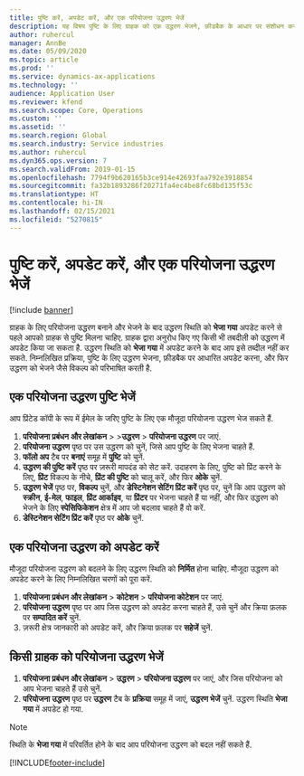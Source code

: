 ```yaml
---
title: पुष्टि करें, अपडेट करें, और एक परियोजना उद्धरण भेजें
description: यह विषय पुष्टि के लिए ग्राहक को एक उद्धरण भेजने, फ़ीडबैक के आधार पर संशोधन करने, और फिर उद्धरण को फिर से भेजने के बारे में जानकारी प्रदान करता है.
author: ruhercul
manager: AnnBe
ms.date: 05/09/2020
ms.topic: article
ms.prod: ''
ms.service: dynamics-ax-applications
ms.technology: ''
audience: Application User
ms.reviewer: kfend
ms.search.scope: Core, Operations
ms.custom: ''
ms.assetid: ''
ms.search.region: Global
ms.search.industry: Service industries
ms.author: ruhercul
ms.dyn365.ops.version: 7
ms.search.validFrom: 2019-01-15
ms.openlocfilehash: 7794f9b620165b3ce914e42693faa792e3918854
ms.sourcegitcommit: fa32b1893286f20271fa4ec4be8fc68bd135f53c
ms.translationtype: HT
ms.contentlocale: hi-IN
ms.lasthandoff: 02/15/2021
ms.locfileid: "5270815"
---
```

# <a name="confirm-update-and-send-a-project-quotation"></a>पुष्टि करें, अपडेट करें, और एक परियोजना उद्धरण भेजें

[!include [banner](../includes/banner.md)]

ग्राहक के लिए परियोजना उद्धरण बनाने और भेजने के बाद उद्धरण स्थिति को **भेजा गया** अपडेट करने से पहले आपको ग्राहक से पुष्टि मिलना चाहिए. ग्राहक द्वारा अनुरोध किए गए किसी भी तबदीली को उद्धरण में अपडेट किया जा सकता है. उद्धरण स्थिति को **भेजा गया** में अपडेट करने के बाद आप इसे तब्दील नहीं कर सकते. निम्नलिखित प्रक्रिया, पुष्टि के लिए उद्धरण भेजना, फ़ीडबैक पर आधारित अपडेट करना, और फिर उद्धरण को भेजने जैसे विकल्प को परिभाषित करती है.

## <a name="send-a-project-quotation-confirmation"></a>एक परियोजना उद्धरण पुष्टि भेजें  

आप प्रिंटेड कॉपी के रूप में ईमेल के जरिए पुष्टि के लिए एक मौजूदा परियोजना उद्धरण भेज सकते हैं. 

1. **परियोजना प्रबंधन और लेखांकन** > >**उद्धरण** > **परियोजना उद्धरण** पर जाएं. 
2. **परियोजना उद्धरण** पृष्ठ पर उस उद्धरण को चुनें, जिसे आप पुष्टि के लिए भेजना चाहते हैं. 
3. **फॉलो अप** टैब पर **बनाएं** समूह में **पुष्टि** को चुनें. 
4. **उद्धरण की पुष्टि करें** पृष्ठ पर ज़रूरी मापदंड को सेट करें. उदाहरण के लिए, पुष्टि को प्रिंट करने के लिए, **प्रिंट** विकल्प के नीचे, **प्रिंट की पुष्टि** को चालू करें, और फिर **ओके** चुनें.
5. **उद्धरण भेजें** पृष्ठ पर, **विकल्प** चुनें, और **डेस्टिनेशन सेटिंग प्रिंट करें** पृष्ठ पर, चुनें कि आप उद्धरण को **स्क्रीन**, **ई-मेल**, **फाइल**, **प्रिंट आर्काइव**, या **प्रिंटर** पर भेजना चाहते हैं या नहीं, और फिर उद्धरण को भेजने के लिए **स्पेसिफिकेशन** क्षेत्र में आप जो बदलाव चाहते हैं वो करें.
6. **डेस्टिनेशन सेटिंग प्रिंट करें** पृष्ठ पर **ओके** चुनें.  

## <a name="update-a-project-quotation"></a>एक परियोजना उद्धरण को अपडेट करें

मौजूदा परियोजना उद्धरण को बदलने के लिए उद्धरण स्थिति को **निर्मित** होना चाहिए. मौजूदा उद्धरण को अपडेट करने के लिए निम्नलिखित चरणों को पूरा करें. 

1. **परियोजना प्रबंधन और लेखांकन** > **कोटेशन** > **परियोजना कोटेशन** पर जाएं.
2. **परियोजना उद्धरण** पृष्ठ पर आप जिस उद्धरण को अपडेट करना चाहते हैं, उसे चुनें और क्रिया फ़लक पर **सम्पादित करें** चुनें.
3. ज़रूरी क्षेत्र जानकारी को अपडेट करें, और क्रिया फ़लक पर **सहेजें** चुनें.  

## <a name="send-a-project-quotation-to-a-customer"></a>किसी ग्राहक को परियोजना उद्धरण भेजें 

1. **परियोजना प्रबंधन और लेखांकन** > **उद्धरण** > **परियोजना उद्धरण** पर जाएं, और जिस परियोजना को आप भेजना चाहते हैं उसे चुनें.
2. **परियोजना उद्धरण** पृष्ठ पर **उद्धरण** टैब के **प्रक्रिया** समूह में जाएं, **उद्धरण भेजें** चुनें. उद्धरण स्थिति **भेजा गया** में अपडेट हो गया.

> [!NOTE]
> स्थिति के **भेजा गया** में परिवर्तित होने के बाद आप परियोजना उद्धरण को बदल नहीं सकते हैं.


[!INCLUDE[footer-include](../includes/footer-banner.md)]